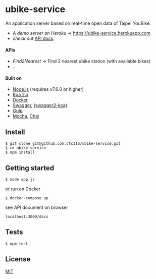 # ubike-service
An application server based on real-time open data of Taipei YouBike.
- _A demo server on Heroku_ -> https://ubike-service.herokuapp.com
- _check out_ [API docs](https://ubike-service.herokuapp.com/docs#!/v1/find2Nearest).
#### APIs 
 - _Find2Nearest_ ->  Find 2 nearest ubike station (with available bikes)
 - ...

#### Built on
* [Node.js](https://nodejs.org/en/) (requires v7.6.0 or higher)
* [Koa 2.x](https://github.com/koajs/koa)
* [Docker](https://www.docker.com/)
* [Swagger](http://swagger.io/),  [(swagger2-koa)](https://github.com/carlansley/swagger2-koa)
* [Gulp](http://gulpjs.com/)
* [Mocha](https://mochajs.org/), [Chai](https://github.com/chaijs/chai)

## Install
```
$ git clone git@github.com:ctc316/ubike-service.git
$ cd ubike-service
$ npm install
```
## Getting started
```
$ node app.js
```

or run on Docker
```
$ docker-compose up
```

see API document on browser
```
localhost:3000/docs
```
## Tests
```
$ npm test
```


## License
[MIT](https://github.com/ctc316/ubike-service/blob/master/LICENSE)
